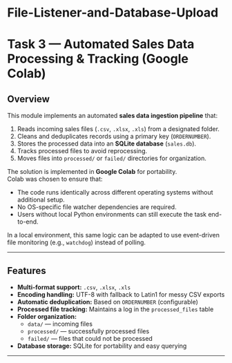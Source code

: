 # File-Listener-and-Database-Upload
# Task 3 — Automated Sales Data Processing & Tracking (Google Colab)

## Overview
This module implements an automated **sales data ingestion pipeline** that:
1. Reads incoming sales files (`.csv`, `.xlsx`, `.xls`) from a designated folder.
2. Cleans and deduplicates records using a primary key (`ORDERNUMBER`).
3. Stores the processed data into an **SQLite database** (`sales.db`).
4. Tracks processed files to avoid reprocessing.
5. Moves files into `processed/` or `failed/` directories for organization.

The solution is implemented in **Google Colab** for portability.  
Colab was chosen to ensure that:
- The code runs identically across different operating systems without additional setup.
- No OS-specific file watcher dependencies are required.
- Users without local Python environments can still execute the task end-to-end.

In a local environment, this same logic can be adapted to use event-driven file monitoring (e.g., `watchdog`) instead of polling.

---

## Features
- **Multi-format support:** `.csv`, `.xlsx`, `.xls`
- **Encoding handling:** UTF-8 with fallback to Latin1 for messy CSV exports
- **Automatic deduplication:** Based on `ORDERNUMBER` (configurable)
- **Processed file tracking:** Maintains a log in the `processed_files` table
- **Folder organization:**
  - `data/` — incoming files
  - `processed/` — successfully processed files
  - `failed/` — files that could not be processed
- **Database storage:** SQLite for portability and easy querying

---

